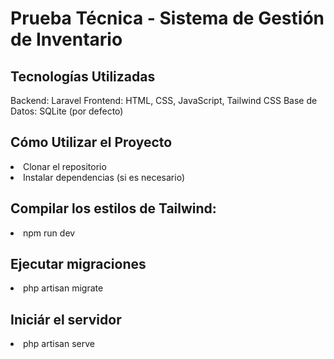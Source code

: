 <h1>Prueba Técnica - Sistema de Gestión de Inventario</h1> 

<h2>Tecnologías Utilizadas</h2>

Backend: Laravel
Frontend: HTML, CSS, JavaScript, Tailwind CSS
Base de Datos: SQLite (por defecto)

<h2>Cómo Utilizar el Proyecto</h2>
<li>Clonar el repositorio</li>
<li>Instalar dependencias (si es necesario)</li>

<h2>Compilar los estilos de Tailwind:</h2>
<li>npm run dev</li>
<h2>Ejecutar migraciones</h2>
<li>php artisan migrate</li>

<h2>Iniciár el servidor</h2>
<li>php artisan serve</li>
